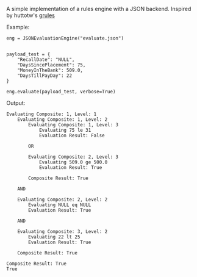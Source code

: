 A simple implementation of a rules engine with a JSON backend.
Inspired by huttotw's <a href="https://github.com/huttotw/grules"> grules </a>

Example:

```
eng = JSONEvaluationEngine("evaluate.json")


payload_test = {
    "RecallDate": "NULL",
    "DaysSincePlacement": 75,
    "MoneyInTheBank": 509.0,
    "DaysTillPayDay": 22
}

eng.evaluate(payload_test, verbose=True)

```

Output:
```
Evaluating Composite: 1, Level: 1
	Evaluating Composite: 1, Level: 2
		Evaluating Composite: 1, Level: 3
			Evaluating 75 le 31
			Evaluation Result: False

		OR 

		Evaluating Composite: 2, Level: 3
			Evaluating 509.0 ge 500.0
			Evaluation Result: True

		Composite Result: True

	AND 

	Evaluating Composite: 2, Level: 2
		Evaluating NULL eq NULL
		Evaluation Result: True

	AND 

	Evaluating Composite: 3, Level: 2
		Evaluating 22 lt 25
		Evaluation Result: True

	Composite Result: True

Composite Result: True
True
```